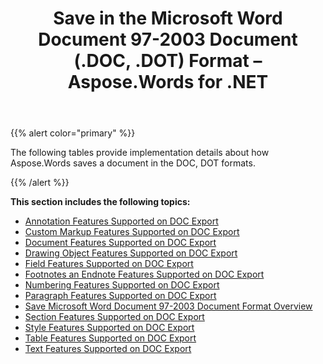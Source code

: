 ﻿---
title: Save in the Microsoft Word Document 97-2003 Document (.DOC, .DOT) Format – Aspose.Words for .NET
articleTitle: Save in the Microsoft Word Document 97-2003 Document (.DOC, .DOT) Format
linktitle: Save in the Microsoft Word Document 97-2003 Document (.DOC, .DOT) Format
description: "Work with various features supported when saving to DOC – Word 97-2003 format."
type: docs
weight: 110
url: /net/save-in-ms-word-97-2003-formats/
aliases: [/net/save-in-the-microsoft-word-document-97-2003-document-doc-dot-format/]
---

{{% alert color="primary" %}}

The following tables provide implementation details about how Aspose.Words saves a document in the DOC, DOT formats.

{{% /alert %}}

**This section includes the following topics:** 

- [Annotation Features Supported on DOC Export](/words/net/annotation-features-supported-on-doc-export/)
- [Custom Markup Features Supported on DOC Export](/words/net/custom-markup-features-supported-on-doc-export/)
- [Document Features Supported on DOC Export](/words/net/document-features-supported-on-doc-export/)
- [Drawing Object Features Supported on DOC Export](/words/net/drawing-object-features-supported-on-doc-export/)
- [Field Features Supported on DOC Export](/words/net/field-features-supported-on-doc-export/)
- [Footnotes an Endnote Features Supported on DOC Export](/words/net/footnotes-and-endnote-features-supported-on-doc-export/)
- [Numbering Features Supported on DOC Export](/words/net/numbering-features-supported-on-doc-export/)
- [Paragraph Features Supported on DOC Export](/words/net/paragraph-features-supported-on-doc-export/)
- [Save Microsoft Word Document 97-2003 Document Format Overview](/words/net/save-microsoft-word-document-97-2003-document-format-overview/)
- [Section Features Supported on DOC Export](/words/net/section-features-supported-on-doc-export/)
- [Style Features Supported on DOC Export](/words/net/style-features-supported-on-doc-export/)
- [Table Features Supported on DOC Export](/words/net/table-features-supported-on-doc-export/)
- [Text Features Supported on DOC Export](/words/net/text-features-supported-on-doc-export/)
